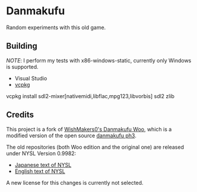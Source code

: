 # Danmakufu
Random experiments with this old game.

## Building
*NOTE*: I perform my tests with x86-windows-static, currently only Windows is supported.

- Visual Studio
- [vcpkg](https://github.com/microsoft/vcpkg)

vcpkg install sdl2-mixer[nativemidi,libflac,mpg123,libvorbis] sdl2 zlib

## Credits
This project is a fork of [WishMakers0's Danmakufu Woo](https://github.com/WishMakers0/Danmakufu-Woo-Edition),
which is a modified version of the open source [danmakufu ph3](https://touhougc.web.fc2.com/products/th_dnh_ph3.html).

The old repositories (both Woo edition and the original one) are released under NYSL Version 0.9982:
- [Japanese text of NYSL](http://www.kmonos.net/nysl/)
- [English text of NYSL](http://www.kmonos.net/nysl/index.en.html)

A new license for this changes is currently not selected.
